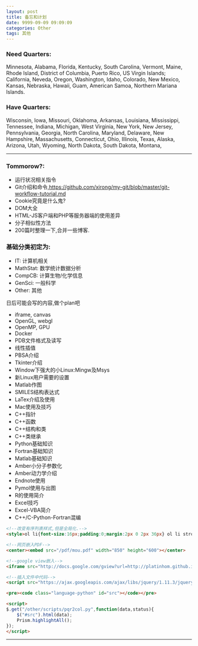 ```yaml
---
layout: post
title: 备忘和计划
date: 9999-09-09 09:09:09
categories: Other 
tags: 其他
---
```


### Need Quarters:

Minnesota,  Alabama, Florida, Kentucky, South Carolina, Vermont, Maine, Rhode Island, District of Columbia, Puerto Rico, US Virgin Islands;
California, Neveda, Oregon, Washington, Idaho, Colorado, New Mexico, Kansas, Nebraska, Hawaii, Guam, American Samoa, Northern Mariana Islands.

### Have Quarters:

Wisconsin, Iowa, Missouri, Oklahoma, Arkansas, Louisiana, Mississippi, Tennessee, Indiana, Michigan, West Virginia, New York, New Jersey, Pennsylvania, Georgia, North Carolina, Maryland, Delaware, New Hampshire, Massachusetts, Connecticut, Ohio, Illinois,
Texas, Alaska, Arizona, Utah, Wyoming, North Dakota, South Dakota, Montana,

-------

### Tommorow?:

- 运行状况相关指令
- Git介绍和命令,https://github.com/xirong/my-git/blob/master/git-workflow-tutorial.md
- Cookie究竟是什么鬼?
- DOM大全
- HTML-JS客户端和PHP等服务器端的使用差异
- 分子相似性方法
- 200篇时整理一下,合并一些博客.


### 基础分类初定为:

- IT: 计算机相关
- MathStat: 数学统计数据分析
- CompCB: 计算生物/化学信息
- GenSci: 一般科学
- Other: 其他

日后可能会写的内容,做个plan吧

- iframe, canvas
- OpenGL, webgl
- OpenMP, GPU
- Docker
- PDB文件格式及读写
- 线性插值
- PBSA介绍
- Tkinter介绍
- Window下强大的小Linux:Mingw及Msys
- 新Linux用户需要的设置
- Matlab作图
- SMILES结构表达式
- LaTex介绍及使用
- Mac使用及技巧
- C++指针
- C++函数
- C++结构和类
- C++类继承
- Python基础知识
- Fortran基础知识
- Matlab基础知识
- Amber小分子参数化
- Amber动力学介绍
- Endnote使用
- Pymol使用与出图
- R的使用简介
- Excel技巧
- Excel-VBA简介
- C++/C-Python-Fortran混编

~~~ html
<!--改变有序列表样式,但是全局化.-->
<style>ol li{font-size:16px;padding:0;margin:2px 0 2px 36px} ol li strong{font-size:16px;padding:0;}</style>

<!--网页嵌入PDF-->
<center><embed src="/pdf/mou.pdf" width="850" height="600"></center>

<!--google view嵌入-->
<iframe src="http://docs.google.com/gview?url=http://platinhom.github.io/HomPDF/mou.pdf&embedded=true" style="width:500px; height:100px;" frameborder="0"></iframe>

<!--插入文件中代码-->
<script src="https://ajax.googleapis.com/ajax/libs/jquery/1.11.3/jquery.min.js"></script>

<pre><code class="language-python" id="src"></code></pre>

<script>
$.get("/other/scripts/pqr2col.py",function(data,status){
	$("#src").html(data);
	Prism.highlightAll();
});
</script>
~~~

---
